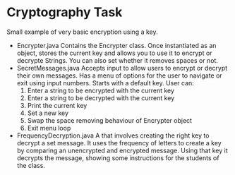 # Cryptography Task
Small example of very basic encryption using a key.
* Encrypter.java
    Contains the Encrypter class. Once instantiated as an object, stores the current key and allows you to use it to encrypt or decrypte Strings. You can also set whether it removes spaces or not.
* SecretMessages.java
    Accepts input to allow users to encrypt or decrypt their own messages. Has a menu of options for the user to navigate or exit using input numbers. Starts with a default key.
    User can:
    1. Enter a string to be encrypted with the current key
    2. Enter a string to be decrypted with the current key
    3. Print the current key
    4. Set a new key
    5. Swap the space removing behaviour of Encrypter object
    6. Exit menu loop
* FrequencyDecryption.java
    A that involves creating the right key to decrypt a set message. It uses the frequency of letters to create a key by comparing an unencrypted and encrypted message. Using that key it decrypts the message, showing some instructions for the students of the class.